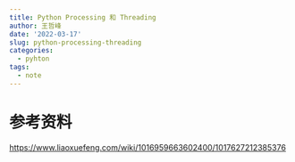 ```yaml
---
title: Python Processing 和 Threading
author: 王哲峰
date: '2022-03-17'
slug: python-processing-threading
categories:
  - pyhton
tags:
  - note
---
```





# 参考资料

https://www.liaoxuefeng.com/wiki/1016959663602400/1017627212385376